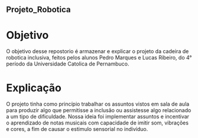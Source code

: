 ## Projeto_Robotica

# Objetivo

O objetivo desse repostorio é armazenar e explicar o projeto da cadeira de robotica inclusiva, feitos pelos alunos Pedro Marques e Lucas Ribeiro, do 4° período da Universidade Catolica de Pernambuco.

# Explicação

O projeto tinha como princípio trabalhar os assuntos vistos em sala de aula para produzir algo que permitisse a inclusão ou assistesse algo relacionado a um tipo de dificuldade. Nossa ideia foi implementar assuntos e incentivar o aprendizado de notas musicais com capacidade de imitir som, vibrações e cores, a fim de causar o estimulo sensorial no indivíduo.